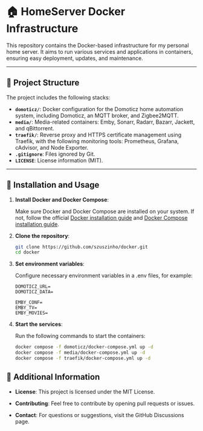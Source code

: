 # 🏠 HomeServer Docker Infrastructure

This repository contains the Docker-based infrastructure for my personal home server. It aims to run various services and applications in containers, ensuring easy deployment, updates, and maintenance.

---

## 📂 Project Structure

The project includes the following stacks:

- **`domoticz/`**: Docker configuration for the Domoticz home automation system, including Domoticz, an MQTT broker, and Zigbee2MQTT.
- **`media/`**: Media-related containers: Emby, Sonarr, Radarr, Bazarr, Jackett, and qBittorrent.
- **`traefik/`**: Reverse proxy and HTTPS certificate management using Traefik, with the following monitoring tools: Prometheus, Grafana, cAdvisor, and Node Exporter.
- **`.gitignore`**: Files ignored by Git.
- **`LICENSE`**: License information (MIT).

---

## 🚀 Installation and Usage

1. **Install Docker and Docker Compose**:

   Make sure Docker and Docker Compose are installed on your system. If not, follow the official [Docker installation guide](https://docs.docker.com/get-docker/) and [Docker Compose installation guide](https://docs.docker.com/compose/install/).

2. **Clone the repository**:
   ```bash
   git clone https://github.com/szuszinho/docker.git
   cd docker
   ```
3. **Set environment variables**:

   Configure necessary environment variables in a .env files, for example:

    ```env
    DOMOTICZ_URL=
    DOMOTICZ_DATA=
    
    EMBY_CONF=
    EMBY_TV=
    EMBY_MOVIES=
    ```
4. **Start the services**:
   
    Run the following commands to start the containers: 

    ```bash
    docker compose -f domoticz/docker-compose.yml up -d
    docker compose -f media/docker-compose.yml up -d
    docker compose -f traefik/docker-compose.yml up -d
    ```

## 🧩 Additional Information

- **License**: This project is licensed under the MIT License.

- **Contributing**: Feel free to contribute by opening pull requests or issues.

- **Contact**: For questions or suggestions, visit the GitHub Discussions page.
